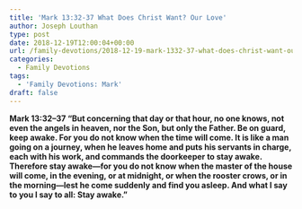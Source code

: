 ```yaml
---
title: 'Mark 13:32-37 What Does Christ Want? Our Love'
author: Joseph Louthan
type: post
date: 2018-12-19T12:00:04+00:00
url: /family-devotions/2018-12-19-mark-1332-37-what-does-christ-want-our-l.md/
categories:
  - Family Devotions
tags:
  - 'Family Devotions: Mark'
draft: false
---
```

**Mark 13:32–37 “But concerning that day or that hour, no one knows, not even the angels in heaven, nor the Son, but only the Father. Be on guard, keep awake. For you do not know when the time will come. It is like a man going on a journey, when he leaves home and puts his servants in charge, each with his work, and commands the doorkeeper to stay awake. Therefore stay awake—for you do not know when the master of the house will come, in the evening, or at midnight, or when the rooster crows, or in the morning—lest he come suddenly and find you asleep. And what I say to you I say to all: Stay awake.”**